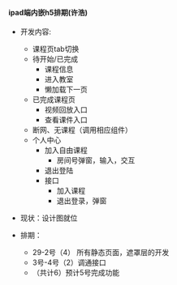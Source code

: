 #### ipad端内嵌h5排期(许浩)
* 开发内容:
  * 课程页tab切换
  * 待开始/已完成
    * 课程信息
    * 进入教室
    * 懒加载下一页
  * 已完成课程页
    * 视频回放入口
    * 查看课件入口
  * 断网、无课程（调用相应组件）
  * 个人中心
    * 加入自由课程
      * 房间号弹窗，输入，交互
    * 退出登陆
    * 接口
      * 加入课程
      * 退出登录，弹窗

* 现状：设计图就位
* 排期：
  * 29-2号（4） 所有静态页面，遮罩层的开发
  * 3号-4号（2）调通接口
  * （共计6）预计5号完成功能
